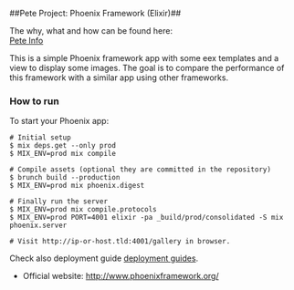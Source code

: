 ##Pete Project: Phoenix Framework (Elixir)##

The why, what and how can be found here:    
[Pete Info](../Readme.md)

This is a simple Phoenix framework app with some eex templates and a view to display some images.
The goal is to compare the performance of this framework with a similar app using other frameworks.
 
### How to run ###
To start your Phoenix app:    
```
# Initial setup
$ mix deps.get --only prod
$ MIX_ENV=prod mix compile

# Compile assets (optional they are committed in the repository)
$ brunch build --production
$ MIX_ENV=prod mix phoenix.digest

# Finally run the server
$ MIX_ENV=prod mix compile.protocols
$ MIX_ENV=prod PORT=4001 elixir -pa _build/prod/consolidated -S mix phoenix.server

# Visit http://ip-or-host.tld:4001/gallery in browser.
```

Check also deployment guide [deployment guides](http://www.phoenixframework.org/docs/deployment).

* Official website: http://www.phoenixframework.org/
